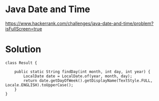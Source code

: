 # Java Date and Time

https://www.hackerrank.com/challenges/java-date-and-time/problem?isFullScreen=true

# Solution

```
class Result {

    public static String findDay(int month, int day, int year) {
        LocalDate date = LocalDate.of(year, month, day);
        return date.getDayOfWeek().getDisplayName(TextStyle.FULL, Locale.ENGLISH).toUpperCase();
    }
}
```